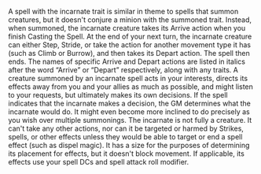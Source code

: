 A spell with the incarnate trait is similar in theme to spells that summon creatures, but it doesn't conjure a minion with the summoned trait. Instead, when summoned, the incarnate creature takes its Arrive action when you finish Casting the Spell. At the end of your next turn, the incarnate creature can either Step, Stride, or take the action for another movement type it has (such as Climb or Burrow), and then takes its Depart action. The spell then ends. The names of specific Arrive and Depart actions are listed in italics after the word “Arrive” or “Depart” respectively, along with any traits. A creature summoned by an incarnate spell acts in your interests, directs its effects away from you and your allies as much as possible, and might listen to your requests, but ultimately makes its own decisions. If the spell indicates that the incarnate makes a decision, the GM determines what the incarnate would do. It might even become more inclined to do precisely as you wish over multiple summonings. The incarnate is not fully a creature. It can't take any other actions, nor can it be targeted or harmed by Strikes, spells, or other effects unless they would be able to target or end a spell effect (such as dispel magic). It has a size for the purposes of determining its placement for effects, but it doesn't block movement. If applicable, its effects use your spell DCs and spell attack roll modifier.
